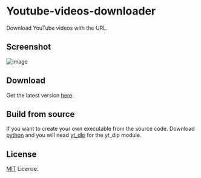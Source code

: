 # Youtube-videos-downloader

Download YouTube videos with the URL.

## Screenshot

![image](https://github.com/FLEX-TLB/Youtube-videos-downloader/assets/111319882/c5be42ab-a360-401a-8bd6-fad25dc9901f)


## Download

Get the latest version [here](https://github.com/FLEX-TLB/Youtube-videos-downloader/releases/latest).


## Build from source

If you want to create your own executable from the source code. Download [python](https://www.python.org/downloads/) and you will nead [yt_dlp](https://github.com/yt-dlp/yt-dlp) for the yt_dlp module.


## License

[MIT](LICENSE) License.
